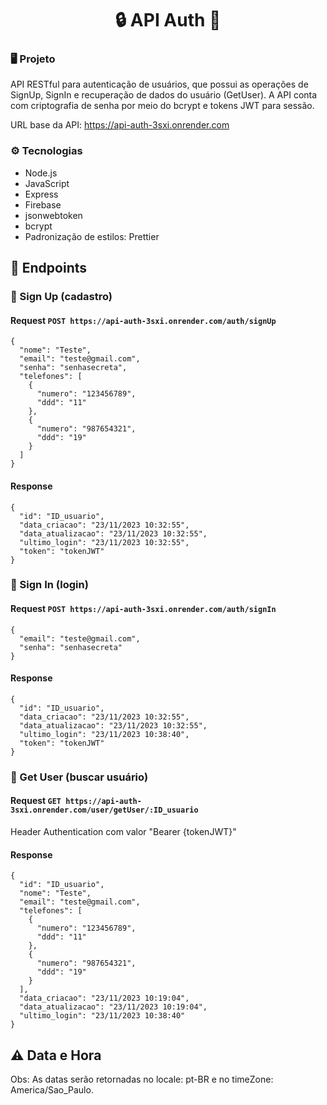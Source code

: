 <h1 align="center">🔒 API Auth 🔑</h1>

### 🖥️ Projeto

API RESTful para autenticação de usuários, que possui as operações de SignUp, SignIn e recuperação de dados do usuário (GetUser). A API conta com criptografia de senha por meio do bcrypt e tokens JWT para sessão.

URL base da API: https://api-auth-3sxi.onrender.com

### ⚙️ Tecnologias

- Node.js
- JavaScript
- Express
- Firebase
- jsonwebtoken
- bcrypt
- Padronização de estilos: Prettier

## 🏴󠁶󠁵󠁭󠁡󠁰󠁿 Endpoints

### 📌 Sign Up (cadastro)

#### Request `POST https://api-auth-3sxi.onrender.com/auth/signUp`

```
{
  "nome": "Teste",
  "email": "teste@gmail.com",
  "senha": "senhasecreta",
  "telefones": [
    {
      "numero": "123456789",
      "ddd": "11"
    },
    {
      "numero": "987654321",
      "ddd": "19"
    }
  ]
}
```

#### Response

```
{
  "id": "ID_usuario",
  "data_criacao": "23/11/2023 10:32:55",
  "data_atualizacao": "23/11/2023 10:32:55",
  "ultimo_login": "23/11/2023 10:32:55",
  "token": "tokenJWT"
}
```

### 📌 Sign In (login)

#### Request `POST https://api-auth-3sxi.onrender.com/auth/signIn`

```
{
  "email": "teste@gmail.com",
  "senha": "senhasecreta"
}
```

#### Response

```
{
  "id": "ID_usuario",
  "data_criacao": "23/11/2023 10:32:55",
  "data_atualizacao": "23/11/2023 10:32:55",
  "ultimo_login": "23/11/2023 10:38:40",
  "token": "tokenJWT"
}
```

### 📌 Get User (buscar usuário)

#### Request `GET https://api-auth-3sxi.onrender.com/user/getUser/:ID_usuario`

Header Authentication com valor "Bearer {tokenJWT}"

#### Response

```
{
  "id": "ID_usuario",
  "nome": "Teste",
  "email": "teste@gmail.com",
  "telefones": [
    {
      "numero": "123456789",
      "ddd": "11"
    },
    {
      "numero": "987654321",
      "ddd": "19"
    }
  ],
  "data_criacao": "23/11/2023 10:19:04",
  "data_atualizacao": "23/11/2023 10:19:04",
  "ultimo_login": "23/11/2023 10:38:40"
}
```

## ⚠️ Data e Hora

Obs: As datas serão retornadas no locale: pt-BR e no timeZone: America/Sao_Paulo.
